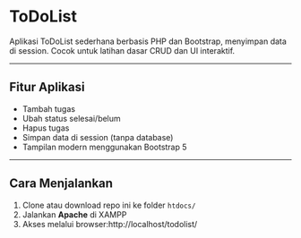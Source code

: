 # ToDoList 

Aplikasi ToDoList sederhana berbasis PHP dan Bootstrap, menyimpan data di session. Cocok untuk latihan dasar CRUD dan UI interaktif.

---

## Fitur Aplikasi

- Tambah tugas
- Ubah status selesai/belum
- Hapus tugas
- Simpan data di session (tanpa database)
- Tampilan modern menggunakan Bootstrap 5

---

## Cara Menjalankan

1. Clone atau download repo ini ke folder `htdocs/`
2. Jalankan **Apache** di XAMPP
3. Akses melalui browser:http://localhost/todolist/
